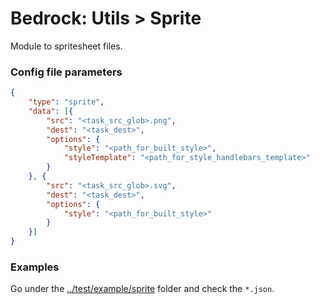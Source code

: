 # Bedrock: Utils > Sprite

Module to spritesheet files.<br>

### Config file parameters
```json
{
    "type": "sprite",
    "data": [{
        "src": "<task_src_glob>.png",
        "dest": "<task_dest>",
        "options": {
            "style": "<path_for_built_style>",
            "styleTemplate": "<path_for_style_handlebars_template>"
        }
    }, {
        "src": "<task_src_glob>.svg",
        "dest": "<task_dest>",
        "options": {
            "style": "<path_for_built_style>"
        }
    }]
}
```

### Examples
Go under the [../test/example/sprite](../test/example/sprite) folder and check the `*.json`.
